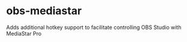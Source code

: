 # obs-mediastar
Adds additional hotkey support to facilitate controlling OBS Studio with MediaStar Pro 

